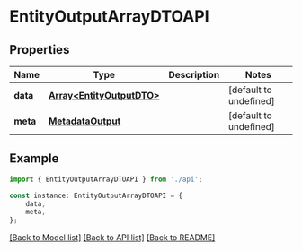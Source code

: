 # EntityOutputArrayDTOAPI


## Properties

Name | Type | Description | Notes
------------ | ------------- | ------------- | -------------
**data** | [**Array&lt;EntityOutputDTO&gt;**](EntityOutputDTO.md) |  | [default to undefined]
**meta** | [**MetadataOutput**](MetadataOutput.md) |  | [default to undefined]

## Example

```typescript
import { EntityOutputArrayDTOAPI } from './api';

const instance: EntityOutputArrayDTOAPI = {
    data,
    meta,
};
```

[[Back to Model list]](../README.md#documentation-for-models) [[Back to API list]](../README.md#documentation-for-api-endpoints) [[Back to README]](../README.md)
